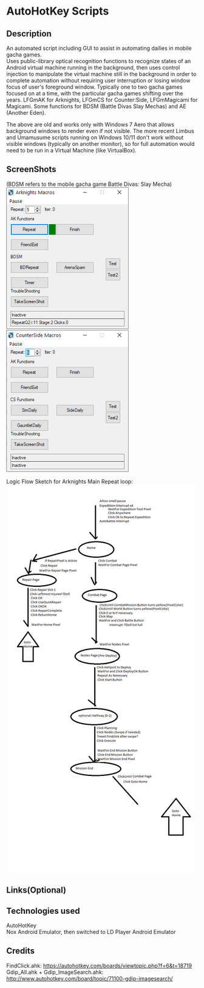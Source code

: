 # AutoHotKey Scripts

## Description
An automated script including GUI to assist in automating dailies in mobile gacha games.  
Uses public-library optical recognition functions to recognize states of an Android virtual machine running in the background, then uses control injection to manipulate the virtual machine still in the background in order to complete automation without requiring user interruption or losing window focus of user's foreground window.
Typically one to two gacha games focused on at a time, with the particular gacha games shifting over the years.
LFGmAK for Arknights, LFGmCS for Counter:Side, LFGmMagicami for Magicami.  Some functions for BDSM (Battle Divas Slay Mechas) and AE (Another Eden).

The above are old and works only with Windows 7 Aero that allows background windows to render even if not visible.  The more recent Limbus and Umamusume scripts running on Windows 10/11 don't work without visible windows (typically on another monitor), so for full automation would need to be run in a Virtual Machine (like VirtualBox).

## ScreenShots
(BDSM refers to the mobile gacha game Battle Divas: Slay Mecha)  
![Arknights and BDSM macros](<Old (Win 7)/pics/GUI.png>)  
![Counter:Side macros](<Old (Win 7)/pics/GUI CS.png>)  
  
Logic Flow Sketch for Arknights Main Repeat loop:  
![Logic Flow Sketch](<Old (Win 7)/LogicFlow.png>)

## Links(Optional)

## Technologies used
AutoHotKey  
Nox Android Emulator, then switched to LD Player Android Emulator

## Credits
FindClick.ahk: https://autohotkey.com/boards/viewtopic.php?f=6&t=18719  
Gdip_All.ahk + Gdip_ImageSearch.ahk: http://www.autohotkey.com/board/topic/71100-gdip-imagesearch/
